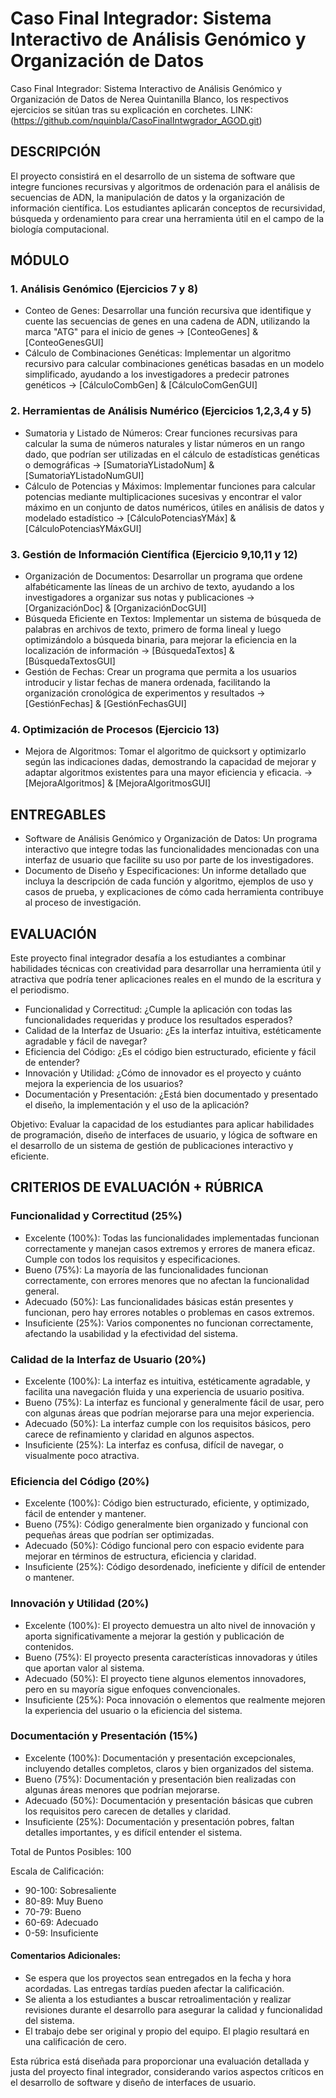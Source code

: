 # Caso Final Integrador: Sistema Interactivo de Análisis Genómico y Organización de Datos
Caso Final Integrador: Sistema Interactivo de Análisis Genómico y Organización de Datos de Nerea Quintanilla Blanco, los respectivos ejercicios se sitúan tras su explicación en corchetes.
LINK: (https://github.com/nquinbla/CasoFinalIntwgrador_AGOD.git)

## DESCRIPCIÓN
El proyecto consistirá en el desarrollo de un sistema de software que integre funciones recursivas y algoritmos de ordenación para el análisis de secuencias de ADN, la manipulación de datos y la organización de información científica. Los estudiantes aplicarán conceptos de recursividad, búsqueda y ordenamiento para crear una herramienta útil en el campo de la biología computacional.

## MÓDULO
 ### 1. Análisis Genómico (Ejercicios 7 y 8)
  * Conteo de Genes: Desarrollar una función recursiva que identifique y cuente las secuencias de genes en una cadena de ADN, utilizando la marca "ATG" para el inicio de genes -> [ConteoGenes] & [ConteoGenesGUI]
  * Cálculo de Combinaciones Genéticas: Implementar un algoritmo recursivo para calcular combinaciones genéticas basadas en un modelo simplificado, ayudando a los investigadores a predecir patrones genéticos -> [CálculoCombGen] & [CálculoComGenGUI]

 ### 2. Herramientas de Análisis Numérico (Ejercicios 1,2,3,4 y 5)
  * Sumatoria y Listado de Números: Crear funciones recursivas para calcular la suma de números naturales y listar números en un rango dado, que podrían ser utilizadas en el cálculo de estadísticas genéticas o demográficas -> [SumatoriaYListadoNum] & [SumatoriaYListadoNumGUI]
  * Cálculo de Potencias y Máximos: Implementar funciones para calcular potencias mediante multiplicaciones sucesivas y encontrar el valor máximo en un conjunto de datos numéricos, útiles en análisis de datos y modelado estadístico -> [CálculoPotenciasYMáx] & [CálculoPotenciasYMáxGUI]

 ### 3. Gestión de Información Científica (Ejercicio 9,10,11 y 12)
  * Organización de Documentos: Desarrollar un programa que ordene alfabéticamente las líneas de un archivo de texto, ayudando a los investigadores a organizar sus notas y publicaciones -> [OrganizaciónDoc] & [OrganizaciónDocGUI]
  * Búsqueda Eficiente en Textos: Implementar un sistema de búsqueda de palabras en archivos de texto, primero de forma lineal y luego optimizándolo a búsqueda binaria, para mejorar la eficiencia en la localización de información -> [BúsquedaTextos] & [BúsquedaTextosGUI] 
  * Gestión de Fechas: Crear un programa que permita a los usuarios introducir y listar fechas de manera ordenada, facilitando la organización cronológica de experimentos y resultados -> [GestiónFechas] & [GestiónFechasGUI]

 ### 4. Optimización de Procesos (Ejercicio 13)
  * Mejora de Algoritmos: Tomar el algoritmo de quicksort y optimizarlo según las indicaciones dadas, demostrando la capacidad de mejorar y adaptar algoritmos existentes para una mayor eficiencia y eficacia. -> [MejoraAlgoritmos] & [MejoraAlgoritmosGUI]

    

## ENTREGABLES
* Software de Análisis Genómico y Organización de Datos: Un programa interactivo que integre todas las funcionalidades mencionadas con una interfaz de usuario que facilite su uso por parte de los investigadores.
* Documento de Diseño y Especificaciones: Un informe detallado que incluya la descripción de cada función y algoritmo, ejemplos de uso y casos de prueba, y explicaciones de cómo cada herramienta contribuye al proceso de investigación.

## EVALUACIÓN
Este proyecto final integrador desafía a los estudiantes a combinar habilidades técnicas con creatividad para desarrollar una herramienta útil y atractiva que podría tener aplicaciones reales en el mundo de la escritura y el periodismo.

- Funcionalidad y Correctitud: ¿Cumple la aplicación con todas las funcionalidades requeridas y produce los resultados esperados?
- Calidad de la Interfaz de Usuario: ¿Es la interfaz intuitiva, estéticamente agradable y fácil de navegar?
- Eficiencia del Código: ¿Es el código bien estructurado, eficiente y fácil de entender?
- Innovación y Utilidad: ¿Cómo de innovador es el proyecto y cuánto mejora la experiencia de los usuarios?
- Documentación y Presentación: ¿Está bien documentado y presentado el diseño, la implementación y el uso de la aplicación?

Objetivo: Evaluar la capacidad de los estudiantes para aplicar habilidades de programación, diseño de interfaces de usuario, y lógica de software en el desarrollo de un sistema de gestión de publicaciones interactivo y eficiente.


## CRITERIOS DE EVALUACIÓN + RÚBRICA
### Funcionalidad y Correctitud (25%)
- Excelente (100%): Todas las funcionalidades implementadas funcionan correctamente y manejan casos extremos y errores de manera eficaz. Cumple con todos los requisitos y especificaciones.
- Bueno (75%): La mayoría de las funcionalidades funcionan correctamente, con errores menores que no afectan la funcionalidad general.
- Adecuado (50%): Las funcionalidades básicas están presentes y funcionan, pero hay errores notables o problemas en casos extremos.
- Insuficiente (25%): Varios componentes no funcionan correctamente, afectando la usabilidad y la efectividad del sistema.

### Calidad de la Interfaz de Usuario (20%)
- Excelente (100%): La interfaz es intuitiva, estéticamente agradable, y facilita una navegación fluida y una experiencia de usuario positiva.
- Bueno (75%): La interfaz es funcional y generalmente fácil de usar, pero con algunas áreas que podrían mejorarse para una mejor experiencia.
- Adecuado (50%): La interfaz cumple con los requisitos básicos, pero carece de refinamiento y claridad en algunos aspectos.
- Insuficiente (25%): La interfaz es confusa, difícil de navegar, o visualmente poco atractiva.

### Eficiencia del Código (20%)
- Excelente (100%): Código bien estructurado, eficiente, y optimizado, fácil de entender y mantener.
- Bueno (75%): Código generalmente bien organizado y funcional con pequeñas áreas que podrían ser optimizadas.
- Adecuado (50%): Código funcional pero con espacio evidente para mejorar en términos de estructura, eficiencia y claridad.
- Insuficiente (25%): Código desordenado, ineficiente y difícil de entender o mantener.

### Innovación y Utilidad (20%)
- Excelente (100%): El proyecto demuestra un alto nivel de innovación y aporta significativamente a mejorar la gestión y publicación de contenidos.
- Bueno (75%): El proyecto presenta características innovadoras y útiles que aportan valor al sistema.
- Adecuado (50%): El proyecto tiene algunos elementos innovadores, pero en su mayoría sigue enfoques convencionales.
- Insuficiente (25%): Poca innovación o elementos que realmente mejoren la experiencia del usuario o la eficiencia del sistema.

### Documentación y Presentación (15%)
- Excelente (100%): Documentación y presentación excepcionales, incluyendo detalles completos, claros y bien organizados del sistema.
- Bueno (75%): Documentación y presentación bien realizadas con algunas áreas menores que podrían mejorarse.
- Adecuado (50%): Documentación y presentación básicas que cubren los requisitos pero carecen de detalles y claridad.
- Insuficiente (25%): Documentación y presentación pobres, faltan detalles importantes, y es difícil entender el sistema.

Total de Puntos Posibles: 100

Escala de Calificación:
* 90-100: Sobresaliente
* 80-89: Muy Bueno
* 70-79: Bueno
* 60-69: Adecuado
* 0-59: Insuficiente

#### Comentarios Adicionales:
* Se espera que los proyectos sean entregados en la fecha y hora acordadas. Las entregas tardías pueden afectar la calificación.
* Se alienta a los estudiantes a buscar retroalimentación y realizar revisiones durante el desarrollo para asegurar la calidad y funcionalidad del sistema.
* El trabajo debe ser original y propio del equipo. El plagio resultará en una calificación de cero.

Esta rúbrica está diseñada para proporcionar una evaluación detallada y justa del proyecto final integrador, considerando varios aspectos críticos en el desarrollo de software y diseño de interfaces de usuario.


